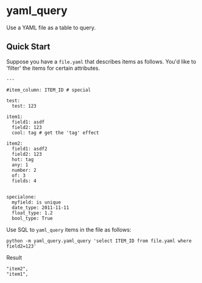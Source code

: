 # yaml_query
Use a YAML file as a table to query.

## Quick Start

Suppose you have a `file.yaml` that describes items as follows. You'd like to 'filter' the items for certain attributes.

```
---

#item_column: ITEM_ID # special

test:
  test: 123

item1:
  field1: asdf
  field2: 123
  cool: tag # get the 'tag' effect

item2:
  field1: asdf2
  field2: 123
  hot: tag
  any: 1
  number: 2
  of: 3
  fields: 4


specialone:
  myfield: is unique
  date_type: 2011-11-11
  float_type: 1.2
  bool_type: True
```

Use SQL to `yaml_query` items in the file as follows:

`python -m yaml_query.yaml_query 'select ITEM_ID from file.yaml where field2=123'`

Result
```
"item2",
"item1",
```
